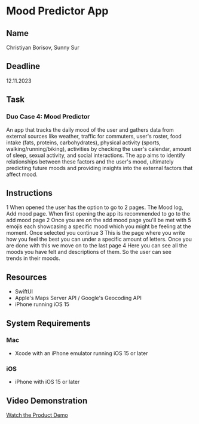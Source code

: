 
# Mood Predictor App

## Name
Christiyan Borisov, Sunny Sur

## Deadline
12.11.2023

## Task
### Duo Case 4: Mood Predictor
An app that tracks the daily mood of the user and gathers data from external sources like weather, traffic for commuters, user's roster, food intake (fats, proteins, carbohydrates), physical activity (sports, walking/running/biking), activities by checking the user's calendar, amount of sleep, sexual activity, and social interactions. The app aims to identify relationships between these factors and the user's mood, ultimately predicting future moods and providing insights into the external factors that affect mood.

## Instructions
1 When opened the user has the option to go to 2 pages. The Mood log, Add mood page. When first opening the app its recommended to go to the add mood page
2 Once you are on the add mood page you'll be met with 5 emojis each showcasing a specific mood which you might be feeling at the moment. Once selected you continue
3 This is the page where you write how you feel the best you can under a specific amount of letters. Once you are done with this we move on to the last page
4 Here you can see all the moods you have felt and descriptions of them. So the user can see trends in their moods.

## Resources
- SwiftUI
- Apple's Maps Server API / Google's Geocoding API
- iPhone running iOS 15

## System Requirements
### Mac
- Xcode with an iPhone emulator running iOS 15 or later

### iOS
- iPhone with iOS 15 or later

## Video Demonstration
[Watch the Product Demo](https://www.youtube.com/watch?v=hhDBTSjSm54)

